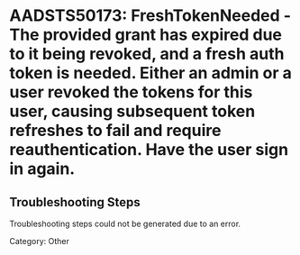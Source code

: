 # AADSTS50173: FreshTokenNeeded - The provided grant has expired due to it being revoked, and a fresh auth token is needed. Either an admin or a user revoked the tokens for this user, causing subsequent token refreshes to fail and require reauthentication. Have the user sign in again.


## Troubleshooting Steps
Troubleshooting steps could not be generated due to an error.

Category: Other